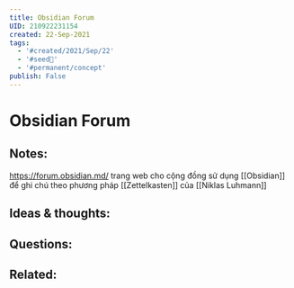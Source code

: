 ```yaml
---
title: Obsidian Forum
UID: 210922231154
created: 22-Sep-2021
tags:
  - '#created/2021/Sep/22'
  - '#seed🥜'
  - '#permanent/concept'
publish: False
---
```

# Obsidian Forum

## Notes:
https://forum.obsidian.md/ trang web cho cộng đồng sử dụng [[Obsidian]] để ghi chú theo phương pháp [[Zettelkasten]] của [[Niklas Luhmann]]

## Ideas & thoughts:

## Questions:

## Related:
